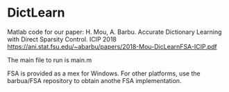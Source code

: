 # DictLearn
Matlab code for our paper:
H. Mou, A. Barbu. Accurate Dictionary Learning with Direct Sparsity Control. ICIP 2018
https://ani.stat.fsu.edu/~abarbu/papers/2018-Mou-DicLearnFSA-ICIP.pdf

The main file to run is main.m

FSA is provided as a mex for Windows. For other platforms, use the barbua/FSA repository to obtain anothe FSA implementation.
